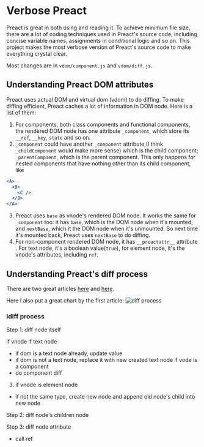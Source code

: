 # Verbose Preact

Preact is great in both using and reading it. To achieve minimum file size, there are a lot of coding techniques used in Preact's source code, including concise variable names, assignments in conditional logic and so on. This project makes the most verbose version of Preact's source code to make everything crystal clear.

Most changes are in `vdom/component.js` and `vdom/diff.js`.

## Understanding Preact DOM attributes 

Preact uses actual DOM and virtual dom (vdom) to do diffing. To make diffing efficient, Preact caches a lot of information in DOM node. Here is a list of them:
1. For components, both class components and functional components, the rendered DOM node has one attribute `_component`, which store its `__ref`, `__key`, `state` and so on.
2. `_component` could have another `_component` attribute,(I think `_childComponent` would make more sense) which is the child component; `_parentCompoent`, which is the parent component. This only happens for nested components that have nothing other than its child component, like
```jsx
<A>
  <B>
    <C />
  </B>
</A>
```
3. Preact uses `base` as vnode's rendered DOM node. It works the same for `_component` too: it has `base`, which is the DOM node when it's mounted, and `nextBase`, which it the DOM node when it's unmounted. So next time it's mounted back, Preact uses `nextBase` to do diffing.
4. For non-component rendered DOM node, it has `__preactattr__` attribute . For text node, it's a boolean value(`true`), for element node, it's the vnode's attributes, including `ref`.

## Understanding Preact's diff process

There are two great articles [here](https://medium.com/@asolove/preact-internals-2-the-component-model-36a05e32957b) and [here](https://medium.com/@rajaraodv/the-inner-workings-of-virtual-dom-666ee7ad47cf).

Here I also put a great chart by the first article:
![diff process](https://cdn-images-1.medium.com/max/2000/1*H4ysOfvyT5BMKABhbyslwA.png)



### idiff process

Step 1: diff node itself

if vnode if text node
- if dom is a text node already, update value
- if dom is not a text node, replace it with new created text node
if vode is a component
- do component diff
3. if vnode is element node
- if not the same type, create new node and append old node's child into new node 


Step 2: diff node's children node

Step 3: diff node attribute
- call ref 





